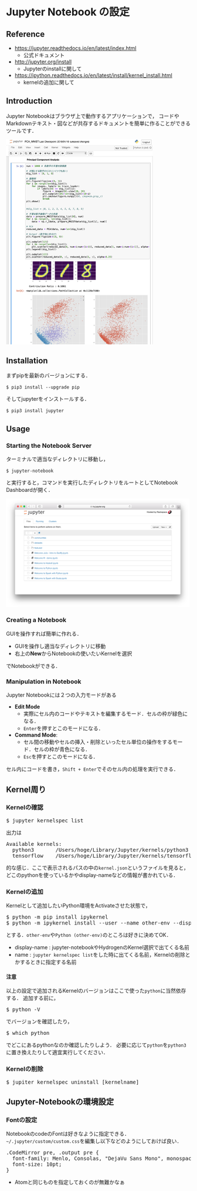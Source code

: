# Jupyter Notebook の設定


## Reference
* https://jupyter.readthedocs.io/en/latest/index.html
    * 公式ドキュメント
* http://jupyter.org/install
    * Jupyterのinstallに関して
* https://ipython.readthedocs.io/en/latest/install/kernel_install.html
    * kernelの追加に関して


## Introduction
Jupyter Notebookはブラウザ上で動作するアプリケーションで，
コードやMarkdownテキスト・図などが共存するドキュメントを簡単に作ることができるツールです．

<img src="https://github.com/Kevinrobot34/MLwithPython/blob/master/picture/ipynb_sample1.png" width="400">

## Installation
まずpipを最新のバージョンにする．
```
$ pip3 install --upgrade pip
```
そしてjupyterをインストールする．
```
$ pip3 install jupyter
```

## Usage
### Starting the Notebook Server
ターミナルで適当なディレクトリに移動し，
```
$ jupyter-notebook
```
と実行すると，コマンドを実行したディレクトリをルートとしてNotebook Dashboardが開く．

<img src="https://github.com/Kevinrobot34/MLwithPython/blob/master/picture/notebook_dashboard.png" width="500">

### Creating a Notebook
GUIを操作すれば簡単に作れる．

* GUIを操作し適当なディレクトリに移動
* 右上の**New**からNotebookの使いたいKernelを選択

でNotebookができる．

### Manipulation in Notebook
Jupyter Notebookには２つの入力モードがある
* **Edit Mode**
    * 実際にセル内のコードやテキストを編集するモード．セルの枠が緑色になる．
    * `Enter`を押すとこのモードになる．
* **Command Mode**:
    * セル間の移動やセルの挿入・削除といったセル単位の操作をするモード．セルの枠が青色になる．
    * `Esc`を押すとこのモードになる．

セル内にコードを書き，`Shift + Enter`でそのセル内の処理を実行できる．


## Kernel周り
### Kernelの確認
<pre>
$ jupyter kernelspec list
</pre>
出力は
<pre>
Available kernels:
  python3       /Users/hoge/Library/Jupyter/kernels/python3
  tensorflow    /Users/hoge/Library/Jupyter/kernels/tensorflow
</pre>
的な感じ．ここで表示されるパスの中の`kernel.json`というファイルを見ると，どこのpythonを使っているかやdisplay-nameなどの情報が書かれている．

### Kernelの追加
Kernelとして追加したいPython環境をActivateさせた状態で，
<pre>
$ python -m pip install ipykernel
$ python -m ipykernel install --user --name other-env --display-name "Python (other-env)"
</pre>
とする．`other-env`や`Python (other-env)`のところは好きに決めてOK．
* display-name : jupyter-notebookやHydrogenのKernel選択で出てくる名前
* name : `jupyter kernelspec list`をした時に出てくる名前，Kernelの削除とかするときに指定する名前

#### 注意
以上の設定で追加されるKernelのバージョンはここで使った`python`に当然依存する．
追加する前に，
<pre>
$ python -V
</pre>
でバージョンを確認したり，
<pre>
$ which python
</pre>
でどこにあるpythonなのか確認したりしよう．
必要に応じて`python`を`python3`に置き換えたりして適宜実行してください．

### Kernelの削除
<pre>
$ jupiter kernelspec uninstall [kernelname]
</pre>


## Jupyter-Notebookの環境設定
### Fontの設定
NotebookのcodeのFontは好きなように指定できる．
`~/.jupyter/custom/custom.css`を編集し以下などのようにしておけば良い．
<pre>
.CodeMirror pre, .output pre {
  font-family: Menlo, Consolas, "DejaVu Sans Mono", monospace;
  font-size: 10pt;
}
</pre>
* Atomと同じものを指定しておくのが無難かなぁ
